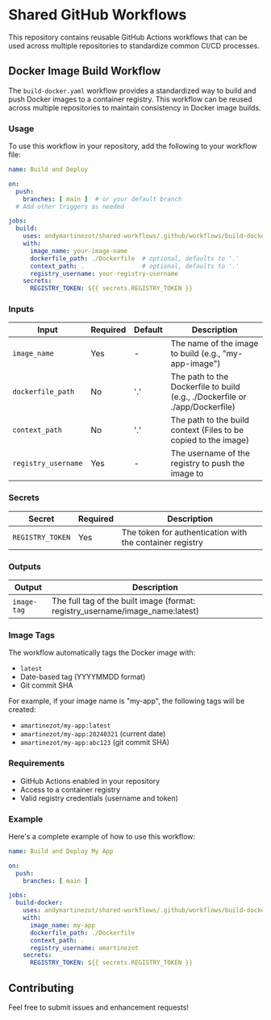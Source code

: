 # Shared GitHub Workflows

This repository contains reusable GitHub Actions workflows that can be used across multiple repositories to standardize common CI/CD processes.

## Docker Image Build Workflow

The `build-docker.yaml` workflow provides a standardized way to build and push Docker images to a container registry. This workflow can be reused across multiple repositories to maintain consistency in Docker image builds.

### Usage

To use this workflow in your repository, add the following to your workflow file:

```yaml
name: Build and Deploy

on:
  push:
    branches: [ main ]  # or your default branch
  # Add other triggers as needed

jobs:
  build:
    uses: andymartinezot/shared-workflows/.github/workflows/build-docker.yaml@main
    with:
      image_name: your-image-name
      dockerfile_path: ./Dockerfile  # optional, defaults to '.'
      context_path: .                # optional, defaults to '.'
      registry_username: your-registry-username
    secrets:
      REGISTRY_TOKEN: ${{ secrets.REGISTRY_TOKEN }}
```

### Inputs

| Input | Required | Default | Description |
|-------|----------|---------|-------------|
| `image_name` | Yes | - | The name of the image to build (e.g., "my-app-image") |
| `dockerfile_path` | No | '.' | The path to the Dockerfile to build (e.g., ./Dockerfile or ./app/Dockerfile) |
| `context_path` | No | '.' | The path to the build context (Files to be copied to the image) |
| `registry_username` | Yes | - | The username of the registry to push the image to |

### Secrets

| Secret | Required | Description |
|--------|----------|-------------|
| `REGISTRY_TOKEN` | Yes | The token for authentication with the container registry |

### Outputs

| Output | Description |
|--------|-------------|
| `image-tag` | The full tag of the built image (format: registry_username/image_name:latest) |

### Image Tags

The workflow automatically tags the Docker image with:
- `latest`
- Date-based tag (YYYYMMDD format)
- Git commit SHA

For example, if your image name is "my-app", the following tags will be created:
- `amartinezot/my-app:latest`
- `amartinezot/my-app:20240321` (current date)
- `amartinezot/my-app:abc123` (git commit SHA)

### Requirements

- GitHub Actions enabled in your repository
- Access to a container registry
- Valid registry credentials (username and token)

### Example

Here's a complete example of how to use this workflow:

```yaml
name: Build and Deploy My App

on:
  push:
    branches: [ main ]

jobs:
  build-docker:
    uses: andymartinezot/shared-workflows/.github/workflows/build-docker.yaml@main
    with:
      image_name: my-app
      dockerfile_path: ./Dockerfile
      context_path: .
      registry_username: amartinezot
    secrets:
      REGISTRY_TOKEN: ${{ secrets.REGISTRY_TOKEN }}
```

## Contributing

Feel free to submit issues and enhancement requests!
